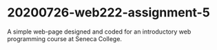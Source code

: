 # 20200726-web222-assignment-5

A simple web-page designed and coded for an introductory web programming course at Seneca College.
